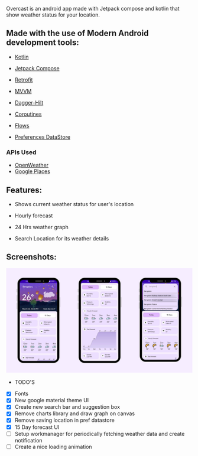 Overcast is an android app made with Jetpack compose and kotlin that show weather status for your location.

## Made with the use of Modern Android development tools:

- [Kotlin](https://developer.android.com/kotlin)

- [Jetpack Compose](https://developer.android.com/jetpack/compose)

- [Retrofit](https://square.github.io/retrofit/)

- [MVVM](https://developer.android.com/jetpack/guide)

- [Dagger-Hilt](https://developer.android.com/training/dependency-injection/hilt-android)

- [Coroutines](https://developer.android.com/kotlin/coroutines)

- [Flows](https://developer.android.com/kotlin/flow)

- [Preferences DataStore](https://developer.android.com/topic/libraries/architecture/datastore)

### APIs Used
* [OpenWeather](https://openweathermap.org/)
* [Google Places](https://developers.google.com/maps/documentation/places/web-service/overview)

## Features:

- Shows current weather status for user's location

- Hourly forecast

- 24 Hrs weather graph

- Search Location for its weather details

## Screenshots:

![Screenshot](ss/weather_app.png)

- TODO'S
- [x] Fonts
- [x] New google material theme UI
- [x] Create new search bar and suggestion box
- [x] Remove charts library and draw graph on canvas
- [x] Remove saving location in pref datastore
- [x] 15 Day forecast UI
- [ ] Setup workmanager for periodically fetching weather data and create notification
- [ ] Create a nice loading animation 